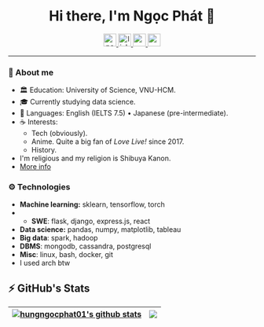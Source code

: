 <div align="center">
  <div>
    <h1> Hi there, I'm Ngọc Phát 👀 </h1> 
  </div>
</div>

<div align="center">  
    <a href="https://hungngocphat01.github.io/" target="_blank">
        <img src=https://img.shields.io/badge/Portfolio-hungngocphat01-%234ea94b?&labelColor=101010&style=for-the-badge alt=portfolio style="margin-bottom: 5px;" height="26" />
    </a>
    <a href="https://linkedin.com/in/hungngocphat-hcmus" target="_blank">
        <img src=https://img.shields.io/badge/hungngocphat-blue?style=for-the-badge&logo=linkedin&logoColor=white alt=linkedin style="margin-bottom: 5px;" height="26" />
    </a>
    <a href="https://t.me/hiraki01" target="_blank">
        <img src=https://img.shields.io/badge/@hiraki01-2CA5E0?style=for-the-badge&logo=telegram&logoColor=white style="margin-bottom: 5px;" height="26"/>
  </a>
      <a href="mailto:hungngocphat01@gmail.com" target="_blank">
        <img src=https://img.shields.io/badge/hungngocphat01-D14836?style=for-the-badge&logo=gmail&logoColor=white style="margin-bottom: 5px;" height="26" />
    </a>
</div>
  
--------------------------

### 💬 About me
- 🏛️ Education: University of Science, VNU-HCM.
- 🎓 Currently studying data science.
- 💬 Languages: English (IELTS 7.5) • Japanese (pre-intermediate).
- ☕ Interests: 
  - Tech (obviously).
  - Anime. Quite a big fan of _Love Live!_ since 2017.
  - History.
- I'm religious and my religion is Shibuya Kanon.
- [More info](https://hungngocphat01.github.io)

### ⚙️ Technologies
- **Machine learning:** sklearn, tensorflow, torch
- - **SWE**: flask, django, express.js, react
- **Data science:** pandas, numpy, matplotlib, tableau
- **Big data**: spark, hadoop
- **DBMS**: mongodb, cassandra, postgresql
- **Misc**: linux, bash, docker, git
- I used arch btw 

## ⚡ GitHub's Stats

<div align="center">

| <a href="https://github.com/hungngocphat01"><img align="center" src="https://github-readme-stats.vercel.app/api?username=hungngocphat01&show_icons=true&include_all_commits=true&count_private=true&hide_border=true&theme=react" alt="hungngocphat01's github stats" /></a> | <a href="https://github.com/hungngocphat01"><img align="center" src="https://github-readme-stats.vercel.app/api/top-langs/?username=hungngocphat01&layout=compact&hide_border=true&hide=html&langs_count=10&theme=react" /></a> |
| ------------- | ------------- |
  
</div>
